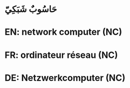 # حَاسُوبٌ شَبَكِيّ

# EN: network computer (NC)

# FR: ordinateur réseau (NC)

# DE: Netzwerkcomputer (NC)

